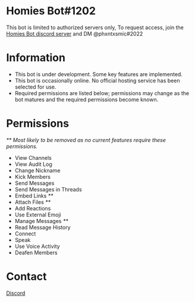 # Homies Bot#1202

This bot is limited to authorized servers only, To request access, join the [Homies Bot discord server](https://discord.gg/7YbWnNpsU5) and DM @phxntxsmic#2022

# Information

- This bot is under development. Some key features are implemented.
- This bot is occasionally online. No official hosting service has been selected for use.
- Required permissions are listed below; permissions may change as the bot matures and the required permissions become known.

# Permissions

_** Most likely to be removed as no current features require these permissions._

- View Channels
- View Audit Log
- Change Nickname
- Kick Members
- Send Messages
- Send Messages in Threads
- Embed Links _**_
- Attach Files _**_
- Add Reactions
- Use External Emoji
- Manage Messages _**_
- Read Message History
- Connect
- Speak
- Use Voice Activity
- Deafen Members

# Contact
[Discord](https://discord.gg/7YbWnNpsU5)
